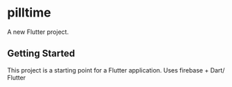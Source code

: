 # pilltime

A new Flutter project.

## Getting Started

This project is a starting point for a Flutter application.
Uses firebase + Dart/ Flutter
